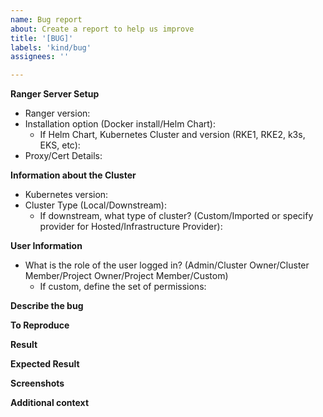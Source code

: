 ```yaml
---
name: Bug report
about: Create a report to help us improve
title: '[BUG]'
labels: 'kind/bug'
assignees: ''

---
```


**Ranger Server Setup**
- Ranger version:
- Installation option (Docker install/Helm Chart):
   - If Helm Chart, Kubernetes Cluster and version (RKE1, RKE2, k3s, EKS, etc):
- Proxy/Cert Details:

**Information about the Cluster**
- Kubernetes version:
- Cluster Type (Local/Downstream):
   - If downstream, what type of cluster? (Custom/Imported or specify provider for Hosted/Infrastructure Provider):
<!--
* Custom = Running a docker command on a node
* Imported = Running kubectl apply onto an existing k8s cluster
* Hosted = EKS, GKE, AKS, etc
 * Infrastructure Provider = Ranger provisioning the nodes using different node drivers (e.g. AWS, Digital Ocean, etc)
-->

**User Information**
- What is the role of the user logged in? (Admin/Cluster Owner/Cluster Member/Project Owner/Project Member/Custom)
  - If custom, define the set of permissions:



**Describe the bug**
<!--A clear and concise description of what the bug is.-->

**To Reproduce**
<!--Steps to reproduce the behavior-->

**Result**

**Expected Result**
<!--A clear and concise description of what you expected to happen.-->

**Screenshots**
<!-- If applicable, add screenshots to help explain your problem.-->

**Additional context**
<!--Add any other context about the problem here.-->
